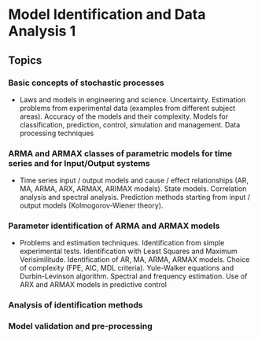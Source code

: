 # Model Identification and Data Analysis 1

## Topics

### Basic concepts of stochastic processes
- Laws and models in engineering and science. Uncertainty. Estimation problems from experimental data (examples from different subject areas). Accuracy of the models and their complexity. Models for classification, prediction, control, simulation and management. Data processing techniques
### ARMA and ARMAX classes of parametric models for time series and for Input/Output systems
- Time series input / output models and cause / effect relationships (AR, MA, ARMA, ARX, ARMAX, ARIMAX models). State models. Correlation analysis and spectral analysis. Prediction methods starting from input / output models (Kolmogorov-Wiener theory).
### Parameter identification of ARMA and ARMAX models
- Problems and estimation techniques. Identification from simple experimental tests. Identification with Least Squares and Maximum Verisimilitude. Identification of AR, MA, ARMA, ARMAX models. Choice of complexity (FPE, AIC, MDL criteria). Yule-Walker equations and Durbin-Levinson algorithm. Spectral and frequency estimation. Use of ARX and ARMAX models in predictive control
### Analysis of identification methods
### Model validation and pre-processing
